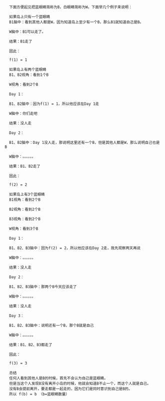       
      
      下面方便起见把蓝眼睛简称为B，白眼睛简称为W。下面举几个例子来说明：
      
      如果岛上只有一个蓝眼睛
      B1脑中：看到其他人都是W，因为知道岛上至少有一个B，那么B1就知道自己是B。
      
      W脑中：B1可以走了。
      
      结果：B1走了
      
      因此：
      
      f(1) = 1
      
      如果岛上有两个蓝眼睛
      B1、B2视角：看到1个B
      
      W视角：看到2个B
      
      Day 1：
      
      B1、B2脑中：因为f(1) = 1，所以他应该在Day 1走
      
      W脑中：你们走吧
      
      结果：没人走
      
      Day 2：
      
      B1、B2脑中：Day 1没人走，那说明这里还有一个B，但是其他人都是W，那么说明自己也是B
      
      W脑中：。。。。。。
      
      结果：B1、B2走了
      
      因此：
      
      f(2) = 2
      
      如果岛上有3个蓝眼睛
      B1视角：看到2个B
      
      B2视角：看到2个B
      
      B3视角：看到2个B
      
      W视角：看到3个B
      
      Day 1：
      
      B1、B2、B3脑中：因为f(2) = 2，所以他应该在Day 2走，我先观察两天再说
      
      W脑中：。。。。。。
      
      结果：没人走
      
      Day 2：
      
      B1、B2、B3脑中：那两个B今天应该走了
      
      W脑中：。。。。。。
      
      结果：没人走
      
      Day 3：
      
      B1、B2、B3脑中：说明还有一个B，那个B就是自己
      
      W脑中：。。。。。。
      
      结果：B1、B2、B3都走了
      
      因此：
      
      f(3) = 3
      
      总结
      任何人看到其他人是B的时候，首先不会认为自己是蓝眼睛。
      但是当这个人发现B没有离开小岛的时候，他就会知道B不止一个，而这个人就是自己。
      没有B会提前离开，要走都是一起走的，因为它们是同时意识到自己是B的。
      所以 f(b) = b （b=蓝眼睛数量）
